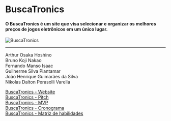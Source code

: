 # BuscaTronics

#### O BuscaTronics é um site que visa selecionar e organizar os melhores preços de jogos eletrônicos em um único lugar.

![BuscaTronics](https://github.com/UNIVEM-BCC-BSI/buscatronics/assets/99358471/0e7e8daa-e77f-42b4-bfb6-63be57d2c726) <br/>

----------------------------------------------------------------------------------------

Arthur Osaka Hoshino <br />
Bruno Koji Nakao <br />
Fernando Manso Isaac <br />
Guilherme Silva Piantamar <br />
João Henrique Guimarães da Silva <br />
Nikolas Dalton Perasolli Varella <br />

[BuscaTronics - Website](https://buscatronics.onrender.com) <br />
[BuscaTronics - Pitch](https://youtu.be/27_5qW8Pn_4) <br />
[BuscaTronics - MVP](https://github.com/UNIVEM-BCC-BSI/buscatronics/files/13335000/MVP.BuscaTronics.odp) <br />
[BuscaTronics - Cronograma](https://github.com/UNIVEM-BCC-BSI/buscatronics/files/13335008/BuscaTronics.-.Cronograma.xlsx) <br />
[BuscaTronics - Matriz de habilidades](https://github.com/UNIVEM-BCC-BSI/buscatronics/files/13335009/BuscaTronics.-.Matriz.de.habilidades.xlsx) <br />
